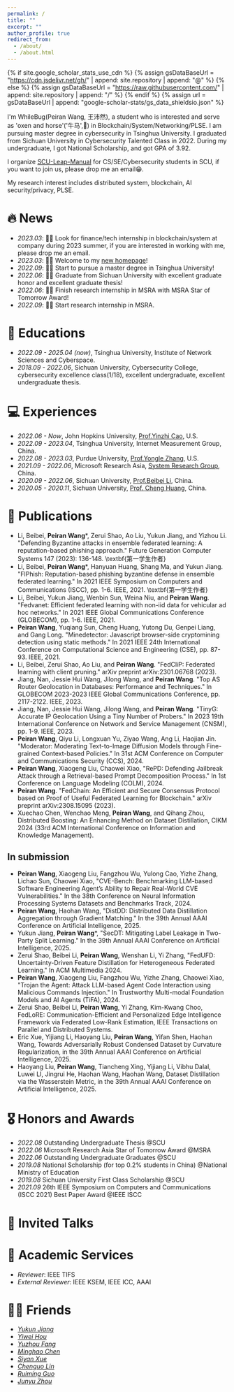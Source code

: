 ```yaml
---
permalink: /
title: ""
excerpt: ""
author_profile: true
redirect_from: 
  - /about/
  - /about.html
---
```


{% if site.google_scholar_stats_use_cdn %}
{% assign gsDataBaseUrl = "https://cdn.jsdelivr.net/gh/" | append: site.repository | append: "@" %}
{% else %}
{% assign gsDataBaseUrl = "https://raw.githubusercontent.com/" | append: site.repository | append: "/" %}
{% endif %}
{% assign url = gsDataBaseUrl | append: "google-scholar-stats/gs_data_shieldsio.json" %}

<span class='anchor' id='about-me'></span>

I'm WhileBug(Peiran Wang, 王沛然), a student who is interested and serve as 'oxen and horse'('牛马',🤪) in Blockchain/System/Networking/PLSE. I am pursuing master degree in cybersecurity in Tsinghua University. I graduated from Sichuan University in Cybersecurity Talented Class in 2022. During my undergraduate, I got National Scholarship, and got GPA of 3.92. 

I organize [SCU-Leap-Manual](https://scu-cs-runner.github.io/SurviveSCUManual/) for CS/SE/Cybersecurity students in SCU, if you want to join us, please drop me an email😁.

My research interest includes distributed system, blockchain, AI security/privacy, PLSE.


# 🔥 News
- *2023.03*: 🎉🎉 Look for finance/tech internship in blockchain/system at company during 2023 summer, if you are interested in working with me, please drop me an email.
- *2023.03*: 🎉🎉 Welcome to my [new homepage](https://whilebug.github.io)!
- *2022.09*: 🎉🎉 Start to pursue a master degree in Tsinghua University!
- *2022.06*: 🎉🎉 Graduate from Sichuan University with excellent graduate honor and excellent graduate thesis!
- *2022.06*: 🎉🎉 Finish research internship in MSRA with MSRA Star of Tomorrow Award!
- *2022.09*: 🎉🎉 Start research internship in MSRA.


# 📖 Educations
- *2022.09 - 2025.04 (now)*, Tsinghua University, Institute of Network Sciences and Cyberspace. 
- *2018.09 - 2022.06*, Sichuan University, Cybersecurity College, cybersecurity excellence class(1/18), excellent undergraduate, excellent undergraduate thesis. 


# 💻 Experiences
- *2022.06 - Now*, John Hopkins University, [Prof.Yinzhi Cao](https://yinzhicao.org/), U.S.
- *2022.09 - 2023.04*, Tsinghua University, Internet Measurement Group, China.
- *2022.08 - 2023.03*, Purdue University, [Prof.Yongle Zhang](https://yonglezh-purdue.github.io/), U.S.
- *2021.09 - 2022.06*, Microsoft Research Asia, [System Research Group](https://www.microsoft.com/en-us/research/group/systems-and-networking-research-group-asia/), China.
- *2020.09 - 2022.06*, Sichuan University, [Prof.Beibei Li](https://li-beibei.github.io/), China.
- *2020.05 - 2020.11*, Sichuan University, [Prof. Cheng Huang](https://chenghuang.org/), China.

# 📝 Publications 


- Li, Beibei, **Peiran Wang**\*, Zerui Shao, Ao Liu, Yukun Jiang, and Yizhou Li. "Defending Byzantine attacks in ensemble federated learning: A reputation-based phishing approach." Future Generation Computer Systems 147 (2023): 136-148. \textbf{第一学生作者}
- Li, Beibei, **Peiran Wang**\*, Hanyuan Huang, Shang Ma, and Yukun Jiang. "FlPhish: Reputation-based phishing byzantine defense in ensemble federated learning." In 2021 IEEE Symposium on Computers and Communications (ISCC), pp. 1-6. IEEE, 2021. \textbf{第一学生作者}
- Li, Beibei, Yukun Jiang, Wenbin Sun, Weina Niu, and **Peiran Wang**. "Fedvanet: Efficient federated learning with non-iid data for vehicular ad hoc networks." In 2021 IEEE Global Communications Conference (GLOBECOM), pp. 1-6. IEEE, 2021.
- **Peiran Wang**, Yuqiang Sun, Cheng Huang, Yutong Du, Genpei Liang, and Gang Long. "Minedetector: Javascript browser-side cryptomining detection using static methods." In 2021 IEEE 24th International Conference on Computational Science and Engineering (CSE), pp. 87-93. IEEE, 2021.
- Li, Beibei, Zerui Shao, Ao Liu, and **Peiran Wang**. "FedCliP: Federated learning with client pruning." arXiv preprint arXiv:2301.06768 (2023).
- Jiang, Nan, Jessie Hui Wang, Jilong Wang, and **Peiran Wang**. "Top AS Router Geolocation in Databases: Performance and Techniques." In GLOBECOM 2023-2023 IEEE Global Communications Conference, pp. 2117-2122. IEEE, 2023.
- Jiang, Nan, Jessie Hui Wang, Jilong Wang, and **Peiran Wang**. "TinyG: Accurate IP Geolocation Using a Tiny Number of Probers." In 2023 19th International Conference on Network and Service Management (CNSM), pp. 1-9. IEEE, 2023.
- **Peiran Wang**, Qiyu Li, Longxuan Yu, Ziyao Wang, Ang Li, Haojian Jin. "Moderator: Moderating Text-to-Image Diffusion Models through Fine-grained Context-based Policies." In 31st ACM Conference on Computer and Communications Security (CCS), 2024.
- **Peiran Wang**, Xiaogeng Liu, Chaowei Xiao, "RePD: Defending Jailbreak Attack through a Retrieval-based Prompt Decomposition Process." In 1st Conference on Language Modeling (COLM), 2024.
- **Peiran Wang**. "FedChain: An Efficient and Secure Consensus Protocol based on Proof of Useful Federated Learning for Blockchain." arXiv preprint arXiv:2308.15095 (2023).
- Xuechao Chen, Wenchao Meng, **Peiran Wang**, and Qihang Zhou, Distributed Boosting: An Enhancing Method on Dataset Distillation, CIKM 2024 (33rd ACM International Conference on Information and Knowledge Management).

## In submission

- **Peiran Wang**, Xiaogeng Liu, Fangzhou Wu, Yulong Cao, Yizhe Zhang, Lichao Sun, Chaowei Xiao, "CVE-Bench: Benchmarking LLM-based Software Engineering Agent’s Ability to Repair Real-World CVE Vulnerabilities." In the 38th Conference on Neural Information Processing Systems Datasets and Benchmarks Track, 2024.
- **Peiran Wang**, Haohan Wang, "DistDD: Distributed Data Distillation Aggregation through Gradient Matching." In the 39th Annual AAAI Conference on Artificial Intelligence, 2025.
- Yukun Jiang, **Peiran Wang**\*, "SecDT: Mitigating Label Leakage in Two-Party Split Learning." In the 39th Annual AAAI Conference on Artificial Intelligence, 2025.
- Zerui Shao, Beibei Li, **Peiran Wang**, Wenshan Li, Yi Zhang, "FedUFD: Uncertainty-Driven Feature Distillation for Heterogeneous Federated Learning." In ACM Multimedia 2024.
- **Peiran Wang**, Xiaogeng Liu, Fangzhou Wu, Yizhe Zhang, Chaowei Xiao, "Trojan the Agent: Attack LLM-based Agent Code Interaction using Malicious Commands Injection." In Trustworthy Multi-modal Foundation Models and AI Agents (TiFA), 2024.
- Zerui Shao, Beibei Li, **Peiran Wang**, Yi Zhang, Kim-Kwang Choo, FedLoRE: Communication-Efficient and Personalized Edge Intelligence Framework via Federated Low-Rank Estimation, IEEE Transactions on Parallel and Distributed Systems. 
- Eric Xue, Yijiang Li, Haoyang Liu, **Peiran Wang**, Yifan Shen, Haohan Wang, Towards Adversarially Robust Condensed Dataset by Curvature Regularization, in the 39th Annual AAAI Conference on Artificial Intelligence, 2025.
- Haoyang Liu, **Peiran Wang**, Tiancheng Xing, Yijiang Li, Vibhu Dalal, Luwei LI, Jingrui He, Haohan Wang, Haohan Wang, Dataset Distillation via the Wasserstein Metric, in the 39th Annual AAAI Conference on Artificial Intelligence, 2025.



# 🎖 Honors and Awards
- *2022.08* Outstanding Undergraduate Thesis @SCU
- *2022.06* Microsoft Research Asia Star of Tomorrow Award @MSRA
- *2022.06* Outstanding Undergraduate Graduates @SCU
- *2019.08* National Scholarship (for top 0.2% students in China) @National Ministry of Education 
- *2019.08* Sichuan University First Class Scholarship  @SCU
- *2021.09* 26th IEEE Symposium on Computers and Communications (ISCC 2021) Best Paper Award @IEEE ISCC

# 💬 Invited Talks

# 📰 Academic Services
- *Reviewer*: IEEE TIFS
- *External Reviewer*: IEEE KSEM, IEEE ICC, AAAI

# 💃🏻 Friends
- [*Yukun Jiang*](https://ashbringer0926.github.io/)
- [*Yiwei Hou*](https://m1llie.tech/)
- [*Yuzhou Fang*](https://about.chares.me/)
- [*Minghao Chen*](https://minhal.me/)
- [*Siyan Xue*](https://xuesyn.github.io/)
- [*Chenguo Lin*](https://chenguolin.github.io/)
- [*Ruiming Guo*](https://guoruiming.com/)
- [*Junyu Zhou*](blog.junyu33.me)